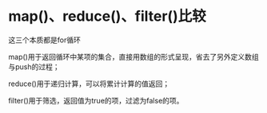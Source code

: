 # map()、reduce()、filter()比较

这三个本质都是for循环

map()用于返回循环中某项的集合，直接用数组的形式呈现，省去了另外定义数组与push的过程；

reduce()用于递归计算，可以将累计计算的值返回；

filter()用于筛选，返回值为true的项，过滤为false的项。
